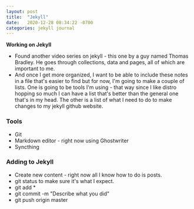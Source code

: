 ```yaml
---
layout: post
title:  "Jekyll"
date:   2020-12-28 08:34:22 -0700
categories: jekyll journal
---
```

**Working on Jekyll**

  * Found another video series on jekyll - this one by a guy named Thomas Bradley. He goes through collections, data and pages, all of which are important to me.
  * And once I get more organized, I want to be able to include these notes in a file that's easier to find but for now, I'm going to make a couple of lists. One is going to be tools I'm using - that way since I like distro hopping so much I can have a list that's better than the general one that's in my head. The other is a list of what I need to do to make changes to my jekyll github website. 
  
### Tools 

  * Git
  * Markdown editor - right now using Ghostwriter
  * Syncthing
  
### Adding to Jekyll

  * Create new content - right now all I know how to do is posts.
  * git status to make sure it's what I expect.
  * git add *
  * git commit -m "Describe what you did"
  * git push origin master
  

